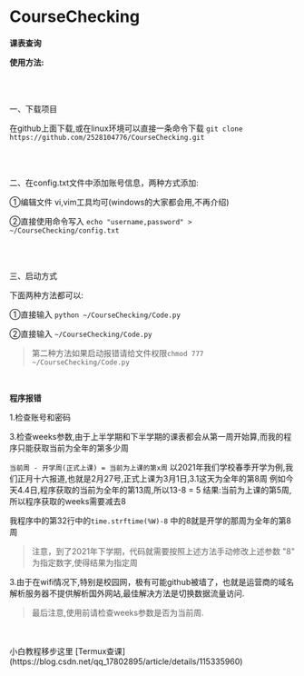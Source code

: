 # CourseChecking

**课表查询**

**使用方法:**

<br>
<br>

一、下载项目

在github上面下载,或在linux环境可以直接一条命令下载 `git clone https://github.com/2528104776/CourseChecking.git`

<br>
<br>

二、在config.txt文件中添加账号信息，两种方式添加:

①编辑文件 vi,vim工具均可(windows的大家都会用,不再介绍)

②直接使用命令写入  `echo "username,password" > ~/CourseChecking/config.txt`

<br>
<br>

三、启动方式

下面两种方法都可以:

①直接输入 `python ~/CourseChecking/Code.py`

②直接输入 `~/CourseChecking/Code.py`
>第二种方法如果启动报错请给文件权限`chmod 777 ~/CourseChecking/Code.py`

<br>



**程序报错**

1.检查账号和密码

3.检查weeks参数,由于上半学期和下半学期的课表都会从第一周开始算,而我的程序只能获取当前为全年的第多少周

`当前周 - 开学周(正式上课) = 当前为上课的第x周`
以2021年我们学校春季开学为例,我们正月十六报道,也就是2月27号,正式上课为3月1日,3.1这天为全年的第8周
例如今天4.4日,程序获取的当前为全年的第13周,所以13-8 = 5 结果:当前为上课的第5周,所以程序获取的weeks需要减去8

我程序中的第32行中的`time.strftime(%W)-8` 中的8就是开学的那周为全年的第8周

>注意，到了2021年下学期，代码就需要按照上述方法手动修改上述参数 "8" 为指定数字,使得结果为指定周

3.由于在wifi情况下,特别是校园网，极有可能github被墙了，也就是运营商的域名解析服务器不提供解析国外网站,最佳解决方法是切换数据流量访问.









>最后注意,使用前请检查weeks参数是否为当前周.

<br>
<br>
小白教程移步这里 [Termux查课](https://blog.csdn.net/qq_17802895/article/details/115335960)
